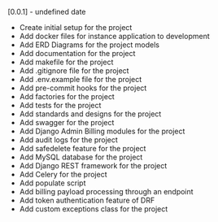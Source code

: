 [unreleased]: https://github.com/fccn/nau-financial-manager
[0.0.1] - undefined date

- Create initial setup for the project
- Add docker files for instance application to development
- Add ERD Diagrams for the project models
- Add documentation for the project
- Add makefile for the project
- Add .gitignore file for the project
- Add .env.example file for the project
- Add pre-commit hooks for the project
- Add factories for the project
- Add tests for the project
- Add standards and designs for the project
- Add swagger for the project
- Add Django Admin Billing modules for the project
- Add audit logs for the project
- Add safedelete feature for the project
- Add MySQL database for the project
- Add Django REST framework for the project
- Add Celery for the project
- Add populate script
- Add billing payload processing through an endpoint
- Add token authentication feature of DRF
- Add custom exceptions class for the project